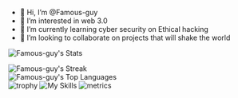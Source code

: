 - 👋 Hi, I’m @Famous-guy
- 👀 I’m interested in web 3.0
- 🌱 I’m currently learning cyber security on Ethical hacking
- 💞️ I’m looking to collaborate on projects that will shake the world

<!--- 📫 How to reach me ...

<!---
Famous-guy/Famous-guy is a ✨ special ✨ repository because its `README.md` (this file) appears on your GitHub profile.
You can click the Preview link to take a look at your changes.
--->

![Famous-guy's Stats](https://github-readme-stats.vercel.app/api?username=Famous-guy&theme=gruvbox&show_icons=true&hide_border=true&count_private=true)
<br>
<!--![Famous-guy's Streak](https://github-readme-streak-stats.herokuapp.com/?user=Famous-guy&theme=gruvbox&hide_border=true)-->
![Famous-guy's Streak](https://github-readme-streak-stats.herokuapp.com/?user=Famous-guy&theme=gruvbox&hide_border=true)
<br>
![Famous-guy's Top Languages](https://github-readme-stats.vercel.app/api/top-langs/?username=Famous-guy&theme=gruvbox&show_icons=true&hide_border=true&layout=compact) <br>
![trophy](https://github-profile-trophy.vercel.app/?username=Famous-guy&theme=onedark)
![My Skills](https://skillicons.dev/icons?i=py,git,github,discord,bootstrap,arduino,dart,flutter,html,react,nodejs,firebase,css,scss,mongodb,js,graphql,c,bash,solidity,rust,go,vue,angular,redux,django,flask,vercel,postman)
![metrics](https://metrics.lecoq.io/insights/Famous-guy)


